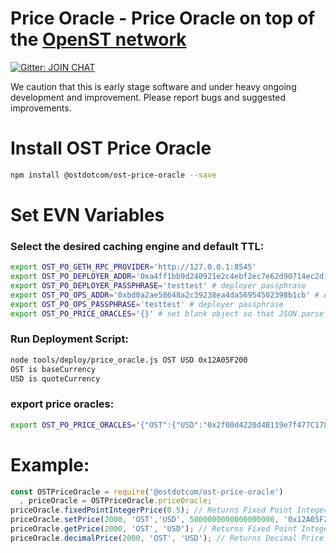 # Price Oracle - Price Oracle on top of the [OpenST network](https://simpletoken.org)

[![Gitter: JOIN CHAT](https://img.shields.io/badge/gitter-JOIN%20CHAT-brightgreen.svg)](https://gitter.im/OpenSTFoundation/SimpleToken)

We caution that this is early stage software and under heavy ongoing development and improvement. Please report bugs and suggested improvements.

# Install OST Price Oracle

```bash
npm install @ostdotcom/ost-price-oracle --save
```

# Set EVN Variables

### Select the desired caching engine and default TTL:
```bash
export OST_PO_GETH_RPC_PROVIDER='http://127.0.0.1:8545'
export OST_PO_DEPLOYER_ADDR='0xa4ff1bb9d240921e2c4ebf2ec7e62d90714ec2d1' # An Address having balance
export OST_PO_DEPLOYER_PASSPHRASE='testtest' # deployer passphrase
export OST_PO_OPS_ADDR='0xbd0a2ae58648a2c39238ea4da56954502398b1cb' # An Address having balance
export OST_PO_OPS_PASSPHRASE='testtest' # deployer passphrase
export OST_PO_PRICE_ORACLES='{}' # set blank object so that JSON.parse doesn't break
```

### Run Deployment Script:
```bash
node tools/deploy/price_oracle.js OST USD 0x12A05F200
OST is baseCurrency
USD is quoteCurrency
```

### export price oracles:
```bash
export OST_PO_PRICE_ORACLES='{"OST":{"USD":"0x2f00d4220d4B119e7f477C178bEd5932492eE3dF"}}'
```

# Example:
```js
const OSTPriceOracle = require('@ostdotcom/ost-price-oracle')
  , priceOracle = OSTPriceOracle.priceOracle;
priceOracle.fixedPointIntegerPrice(0.5); // Returns Fixed Point Integer
priceOracle.setPrice(2000, 'OST','USD', 5000000000000000000, '0x12A05F200'); // Set Fixed point integer in Wei unit
priceOracle.getPrice(2000, 'OST', 'USD'); // Returns Fixed Point Integer Value
priceOracle.decimalPrice(2000, 'OST', 'USD'); // Returns Decimal Price
```